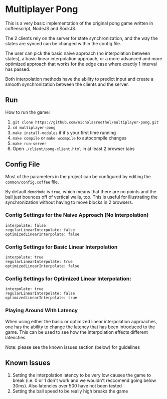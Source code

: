Multiplayer Pong
=========

This is a very basic implementation of the original pong game written in coffeescript,
NodeJS and SockJS. 

The 2 clients rely on the server for state synchronization, and the way the states 
are synced can be changed within the config file. 

The user can pick the basic naive approach (no interpolation between states), a basic
linear interpolation approach, or a more advanced and more optimized approach that 
works for the edge case where exactly 1 interval has passed. 

Both interpolation methods have the ability to predict input and create a smooth
synchronization between the clients and the server. 

Run
----------

How to run the game:

1. `git clone https://github.com/nicholasroethel/multiplayer-pong.git`
2. `cd multiplayer-pong`
3. `make install-modules` if it's your first time running
4. `make compile` or `make wcompile` to autocompile changes
5. `make run-server`
6. Open `./client/pong-client.html` in at least 2 browser tabs

Config File
-----------

Most of the parameters in the project can be configured by editing the
`common/config.coffee` file.

By default `demoMode` is `true`, which means that there are no points and the
ball just bounces off of vertical walls, too. This is useful for illustrating
the synchronization without having to move blocks in 2 browsers.

### Config Settings for the Naive Approach (No Interpolation) 
    interpolate: false
    regularLinearInterpolate: false
    optimizedLinearInterpolate: false

### Config Settings for Basic Linear Interpolation 
    interpolate: true
    regularLinearInterpolate: true
    optimizedLinearInterpolate: false

### Config Settings for Optimized Linear Interpolation: 
    interpolate: true
    regularLinearInterpolate: false
    optimizedLinearInterpolate: true

### Playing Around With Latency

When using either the basic or optimized linear interpolation approaches, one has the ability to change
the latency that has been introduced to the game. This can be used to see how the interpolation effects
different latencties. 

Note: please see the known issues section (below) for guidelines

Known Issues
------------

1. Setting the interpolation latency to be very low causes the game to break (i.e. 0 or 1 don't work
and we wouldn't reccomend going below 30ms). Also latencies over 500 have not been tested
2. Setting the ball speed to be really high breaks the game
